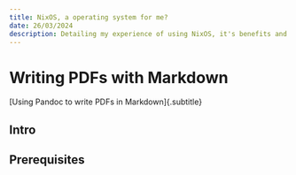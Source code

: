 ```yaml
---
title: NixOS, a operating system for me?
date: 26/03/2024
description: Detailing my experience of using NixOS, it's benefits and drawbacks, and how you can work around it for a great experience.
---
```


# Writing PDFs with Markdown

[Using Pandoc to write PDFs in Markdown]{.subtitle}

## Intro

## Prerequisites
